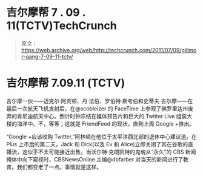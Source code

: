 # 吉尔摩帮 7 . 09 . 11(TCTV)TechCrunch

> 原文：<https://web.archive.org/web/http://techcrunch.com/2011/07/09/gillmor-gang-7-09-11-tctv/>

# 吉尔摩帮 7.09.11 (TCTV)

吉尔摩一伙——迈克尔·阿灵顿、丹·法伯、罗伯特·斯考伯和史蒂夫·吉尔摩——在最后一次航天飞机发射后，在@scobleizer 的 FaceTime 上参观了佛罗里达州废弃的肯尼迪航天中心。倒计时钟冻结在媒体预告片和巨大的 Twitter Live 组装大楼的海洋中。不，等等；这就是 FriendFeed 的现状，直到上周 Google +推出。

“Google +应该收购 Twitter,”阿林顿在他位于太平洋西北部的退休中心建议道。在 Plus 上市后的第二天，Jack 和 Dick(以及 Ev 和 Alice)立即关闭了其在谷歌的直播流，这似乎不太可能接近出售。当沃尔特·克朗凯特的鬼魂从“永久”的 CBS 新闻掩体中向下窥视时，CBSNewsOnline 主编@dbfarber 对当天的新闻进行了教育。我们都变老了一点。事情就是这样。